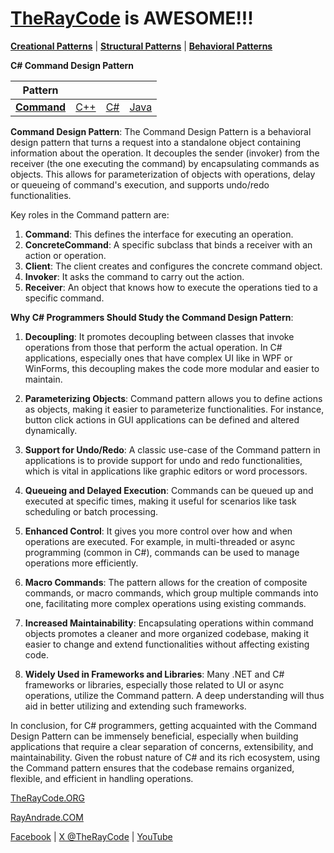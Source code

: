 # [TheRayCode](../../../README.md) is AWESOME!!!

**[Creational Patterns](../README.md)** | **[Structural Patterns](../../Structural/README.md)** | **[Behavioral Patterns](../../Behavioral/README.md)**

**C# Command Design Pattern**

|Pattern|   |   |   |
|---|---|---|---|
| [**Command**](README.md) | [C++](../../../CPP/Structural/Command/README.md) | [C#](../../../Csharp/Structural/Command/README.md) | [Java](../../../Java/Structural/Command/README.md) |

**Command Design Pattern**:
The Command Design Pattern is a behavioral design pattern that turns a request into a standalone object containing information about the operation. It decouples the sender (invoker) from the receiver (the one executing the command) by encapsulating commands as objects. This allows for parameterization of objects with operations, delay or queueing of command's execution, and supports undo/redo functionalities.

Key roles in the Command pattern are:
1. **Command**: This defines the interface for executing an operation.
2. **ConcreteCommand**: A specific subclass that binds a receiver with an action or operation.
3. **Client**: The client creates and configures the concrete command object.
4. **Invoker**: It asks the command to carry out the action.
5. **Receiver**: An object that knows how to execute the operations tied to a specific command.

**Why C# Programmers Should Study the Command Design Pattern**:
1. **Decoupling**: It promotes decoupling between classes that invoke operations from those that perform the actual operation. In C# applications, especially ones that have complex UI like in WPF or WinForms, this decoupling makes the code more modular and easier to maintain.

2. **Parameterizing Objects**: Command pattern allows you to define actions as objects, making it easier to parameterize functionalities. For instance, button click actions in GUI applications can be defined and altered dynamically.

3. **Support for Undo/Redo**: A classic use-case of the Command pattern in applications is to provide support for undo and redo functionalities, which is vital in applications like graphic editors or word processors.

4. **Queueing and Delayed Execution**: Commands can be queued up and executed at specific times, making it useful for scenarios like task scheduling or batch processing.

5. **Enhanced Control**: It gives you more control over how and when operations are executed. For example, in multi-threaded or async programming (common in C#), commands can be used to manage operations more efficiently.

6. **Macro Commands**: The pattern allows for the creation of composite commands, or macro commands, which group multiple commands into one, facilitating more complex operations using existing commands.

7. **Increased Maintainability**: Encapsulating operations within command objects promotes a cleaner and more organized codebase, making it easier to change and extend functionalities without affecting existing code.

8. **Widely Used in Frameworks and Libraries**: Many .NET and C# frameworks or libraries, especially those related to UI or async operations, utilize the Command pattern. A deep understanding will thus aid in better utilizing and extending such frameworks.

In conclusion, for C# programmers, getting acquainted with the Command Design Pattern can be immensely beneficial, especially when building applications that require a clear separation of concerns, extensibility, and maintainability. Given the robust nature of C# and its rich ecosystem, using the Command pattern ensures that the codebase remains organized, flexible, and efficient in handling operations.


[TheRayCode.ORG](https://www.TheRayCode.org)

[RayAndrade.COM](https://www.RayAndrade.com)

[Facebook](https://www.facebook.com/TheRayCode/) | [X @TheRayCode](https://www.x.com/TheRayCode/) | [YouTube](https://www.youtube.com/TheRayCode/)
